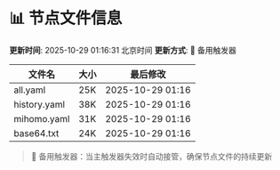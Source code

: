# 📊 节点文件信息

**更新时间**: 2025-10-29 01:16:31 北京时间
**更新方式**: 🔄 备用触发器

| 文件名 | 大小 | 最后修改 |
|--------|------|----------|
| all.yaml | 25K | 2025-10-29 01:16 |
| history.yaml | 38K | 2025-10-29 01:16 |
| mihomo.yaml | 31K | 2025-10-29 01:16 |
| base64.txt | 24K | 2025-10-29 01:16 |

> 🔄 备用触发器：当主触发器失效时自动接管，确保节点文件的持续更新
